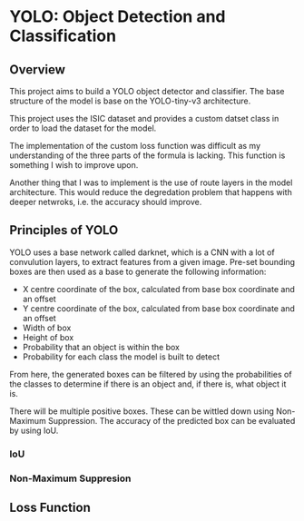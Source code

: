 # YOLO: Object Detection and Classification
## Overview
This project aims to build a YOLO object detector and classifier. The base structure of the model is base on the YOLO-tiny-v3 architecture. 

This project uses the ISIC dataset and provides a custom datset class in order to load the dataset for the model.

The implementation of the custom loss function was difficult as my understanding of the three parts of the formula is lacking. This function is something I wish to improve upon.

Another thing that I was to implement is the use of route layers in the model architecture. This would reduce the degredation problem that happens with deeper netwroks, i.e. the accuracy should improve.

## Principles of YOLO
YOLO uses a base network called darknet, which is a CNN with a lot of convulution layers, to extract features from a given image. Pre-set bounding boxes are then used as a base to generate the following information:
* X centre coordinate of the box, calculated from base box coordinate and an offset
* Y centre coordinate of the box, calculated from base box coordinate and an offset
* Width of box
* Height of box
* Probability that an object is within the box
* Probability for each class the model is built to detect

From here, the generated boxes can be filtered by using the probabilities of the classes to determine if there is an object and, if there is, what object it is.

There will be multiple positive boxes. These can be wittled down using Non-Maximum Suppression. The accuracy of the predicted box can be evaluated by using IoU.

### IoU

### Non-Maximum Suppresion

## Loss Function

